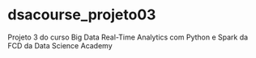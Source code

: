 # dsacourse_projeto03
Projeto 3 do curso Big Data Real-Time Analytics com Python e Spark da FCD da Data Science Academy
